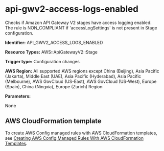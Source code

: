 # api\-gwv2\-access\-logs\-enabled<a name="api-gwv2-access-logs-enabled"></a>

Checks if Amazon API Gateway V2 stages have access logging enabled\. The rule is NON\_COMPLIANT if 'accessLogSettings' is not present in Stage configuration\. 

**Identifier:** API\_GWV2\_ACCESS\_LOGS\_ENABLED

**Resource Types:** AWS::ApiGatewayV2::Stage

**Trigger type:** Configuration changes

**AWS Region:** All supported AWS regions except China \(Beijing\), Asia Pacific \(Jakarta\), Middle East \(UAE\), Asia Pacific \(Hyderabad\), Asia Pacific \(Melbourne\), AWS GovCloud \(US\-East\), AWS GovCloud \(US\-West\), Europe \(Spain\), China \(Ningxia\), Europe \(Zurich\) Region

**Parameters:**

None  

## AWS CloudFormation template<a name="w2aac12c33c15b9c15c17"></a>

To create AWS Config managed rules with AWS CloudFormation templates, see [Creating AWS Config Managed Rules With AWS CloudFormation Templates](aws-config-managed-rules-cloudformation-templates.md)\.